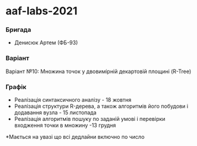 # aaf-labs-2021
  ### Бригада
* Денисюк Артем (ФБ-93)
### Варіант
Варіант №10: Множина точок у двовимірній декартовій площині (R-Tree)

### Графік
* Реалізація синтаксичного аналізу - 18 жовтня 
* Реалізація структури R-дерева, а також алгоритмів його побудови і додавання вузла - 15 листопада
* Реалізація алгоритмів пошуку по заданій умові і перевірки входження точки в множину -13 грудня

*Мається на увазі що всі дедлайни включно по число